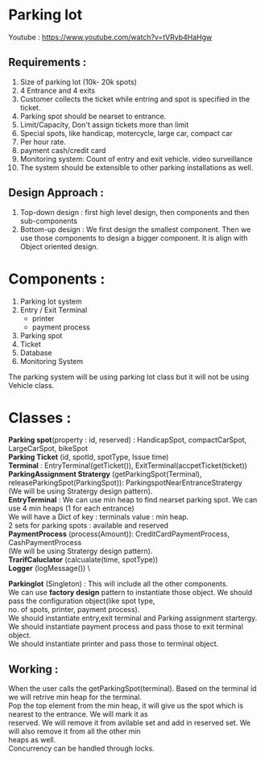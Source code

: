 # Parking lot

Youtube : https://www.youtube.com/watch?v=tVRyb4HaHgw

## Requirements : 
1. Size of parking lot (10k- 20k spots)
2. 4 Entrance and 4 exits
3. Customer collects the ticket while entring and spot is specified in the ticket.
4. Parking spot should be nearset to entrance.
5. Limit/Capacity, Don't assign tickets more than limit
6. Special spots, like handicap, motercycle, large car, compact car 
7. Per hour rate.
8. payment cash/credit card
9. Monitoring system: Count of entry and exit vehicle. video surveillance
10. The system should be extensible to other parking installations as well.

## Design Approach : 
1. Top-down design : first high level design, then components and then sub-components
2. Bottom-up design : We first design the smallest component. Then we use those components to design a bigger component. It is 
   align with Object oriented design.

# Components :
1. Parking lot system
2. Entry / Exit Terminal
    - printer
    - payment process
3. Parking spot
4. Ticket
5. Database
6. Monitoring System

The parking system will be using parking lot class but it will not be using Vehicle class. 

# Classes : 
**Parking spot**(property : id, reserved) : HandicapSpot, compactCarSpot, LargeCarSpot, bikeSpot \
**Parking Ticket** (id, spotId, spotType, Issue time) \
**Terminal** : EntryTerminal(getTicket()), ExitTerminal(accpetTicket(ticket)) \
**ParkingAssignment Stratergy** (getParkingSpot(Terminal), releaseParkingSpot(ParkingSpot)): ParkingspotNearEntranceStratergy \
(We will be using Stratergy design pattern).\
**EntryTerminal** : We can use min heap to find nearset parking spot. We can use 4 min heaps (1 for each entrance) \
We will have a Dict of key : terminals value : min heap.\
2 sets for parking spots : available and reserved \
**PaymentProcess** (process(Amount)): CreditCardPaymentProcess, CashPaymentProcess \
(We will be using Stratergy design pattern). \
**TrarifCaluclator** (calcualate(time, spotType)) \
**Logger** (logMessage()) \

**Parkinglot** (Singleton) : This will include all the other components. \
We can use **factory design** pattern to instantiate those object. We should pass the configuration object(like spot type, \
no. of spots, printer, payment process). \
We should instantiate entry,exit terminal and Parking assignment startergy. \
We should instantiate payment process and pass those to exit terminal object. \
We should instantiate printer and pass those to terminal object.

## Working : 
When the user calls the getParkingSpot(terminal). Based on the terminal id we will retrive min heap for the terminal. \
Pop the top element from the min heap, it will give us the spot which is nearest to the entrance. We will mark it as \
reserved. We will remove it from avilable set and add in reserved set. We will also remove it from all the other min \
heaps as well. \
Concurrency can be handled through locks. 
